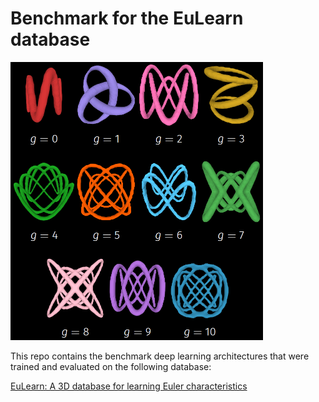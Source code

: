 # Benchmark for the EuLearn database

<img width="404" alt="EuLearn Sample Image" src="DatabaseGenerator/EuLearn.png"/>

This repo contains the benchmark deep learning architectures that were trained and evaluated on the following database:

[EuLearn: A 3D database for learning Euler characteristics](https://huggingface.co/datasets/appliedgeometry/EuLearn)

